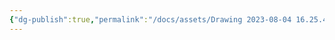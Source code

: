 ```yaml
---
{"dg-publish":true,"permalink":"/docs/assets/Drawing 2023-08-04 16.25.47.excalidraw/","tags":["excalidraw"]}
---
```

<style> .container {font-family: sans-serif; text-align: center;} .button-wrapper button {z-index: 1;height: 40px; width: 100px; margin: 10px;padding: 5px;} .excalidraw .App-menu_top .buttonList { display: flex;} .excalidraw-wrapper { height: 800px; margin: 50px; position: relative;} :root[dir="ltr"] .excalidraw .layer-ui__wrapper .zen-mode-transition.App-menu_bottom--transition-left {transform: none;} </style><script src="https://cdn.jsdelivr.net/npm/react@17/umd/react.production.min.js"></script><script src="https://cdn.jsdelivr.net/npm/react-dom@17/umd/react-dom.production.min.js"></script><script type="text/javascript" src="https://cdn.jsdelivr.net/npm/@excalidraw/excalidraw@0/dist/excalidraw.production.min.js"></script><div id="Drawing_2023-08-04_1625.47.excalidraw.md"></div><script>(function(){const InitialData={"type":"excalidraw","version":2,"source":"https://github.com/zsviczian/obsidian-excalidraw-plugin/releases/tag/2.7.4","elements":[{"type":"ellipse","version":157,"versionNonce":263597812,"isDeleted":false,"id":"hChCVOLFBDnbJv4ibj91h","fillStyle":"solid","strokeWidth":1,"strokeStyle":"solid","roughness":1,"opacity":100,"angle":0,"x":-365.26072572356736,"y":-269.40724488324946,"strokeColor":"#000000","backgroundColor":"transparent","width":41.170267525500506,"height":31.927175346527154,"seed":2086037320,"groupIds":["gFlrZnV8Ytipc7nAZGoE7","q_x3YFzkRT7Kgz7DXedhv"],"frameId":null,"roundness":{"type":2},"boundElements":[],"updated":1736753017508,"link":null,"locked":false,"index":"a0"},{"type":"line","version":205,"versionNonce":289368652,"isDeleted":false,"id":"11DaQOMtBpSqhhF_piWsA","fillStyle":"solid","strokeWidth":1,"strokeStyle":"solid","roughness":1,"opacity":100,"angle":0,"x":-344.48676606212746,"y":-236.1627322538659,"strokeColor":"#000000","backgroundColor":"transparent","width":2.5320186339156714,"height":94.94889187428521,"seed":580533832,"groupIds":["gFlrZnV8Ytipc7nAZGoE7","q_x3YFzkRT7Kgz7DXedhv"],"frameId":null,"roundness":{"type":2},"boundElements":[],"updated":1736753017508,"link":null,"locked":false,"startBinding":null,"endBinding":null,"lastCommittedPoint":null,"startArrowhead":null,"endArrowhead":null,"points":[[0,0],[2.5320186339156714,94.94889187428521]],"index":"a1"},{"type":"line","version":236,"versionNonce":880554100,"isDeleted":false,"id":"zlRjHRMrvYIygqAuAbD-R","fillStyle":"solid","strokeWidth":1,"strokeStyle":"solid","roughness":1,"opacity":100,"angle":0,"x":-388.76410419406454,"y":-217.2812200104529,"strokeColor":"#000000","backgroundColor":"transparent","width":92.26085313688681,"height":1.4382018963731524,"seed":541799752,"groupIds":["gFlrZnV8Ytipc7nAZGoE7","q_x3YFzkRT7Kgz7DXedhv"],"frameId":null,"roundness":{"type":2},"boundElements":[],"updated":1736753017508,"link":null,"locked":false,"startBinding":null,"endBinding":null,"lastCommittedPoint":null,"startArrowhead":null,"endArrowhead":null,"points":[[0,0],[92.26085313688681,-1.4382018963731524]],"index":"a2"},{"type":"line","version":217,"versionNonce":83116236,"isDeleted":false,"id":"AEUvMguedpIJpH7E7uVCW","fillStyle":"solid","strokeWidth":1,"strokeStyle":"solid","roughness":1,"opacity":100,"angle":0,"x":-380.4963969699572,"y":-106.6017836363508,"strokeColor":"#000000","backgroundColor":"transparent","width":37.22404496607681,"height":34.629650182953654,"seed":1254444104,"groupIds":["gFlrZnV8Ytipc7nAZGoE7","q_x3YFzkRT7Kgz7DXedhv"],"frameId":null,"roundness":{"type":2},"boundElements":[],"updated":1736753017508,"link":null,"locked":false,"startBinding":null,"endBinding":null,"lastCommittedPoint":null,"startArrowhead":null,"endArrowhead":null,"points":[[0,0],[37.22404496607681,-34.629650182953654]],"index":"a3"},{"type":"line","version":241,"versionNonce":604373492,"isDeleted":false,"id":"CmzTHBValqhBImj0PdncR","fillStyle":"solid","strokeWidth":1,"strokeStyle":"solid","roughness":1,"opacity":100,"angle":0,"x":-341.02177304710483,"y":-141.69912121817708,"strokeColor":"#000000","backgroundColor":"transparent","width":34.016925654830644,"height":31.951528510208473,"seed":1810137928,"groupIds":["gFlrZnV8Ytipc7nAZGoE7","q_x3YFzkRT7Kgz7DXedhv"],"frameId":null,"roundness":{"type":2},"boundElements":[],"updated":1736753017508,"link":null,"locked":false,"startBinding":null,"endBinding":null,"lastCommittedPoint":null,"startArrowhead":null,"endArrowhead":null,"points":[[0,0],[34.016925654830644,31.951528510208473]],"index":"a4"},{"type":"text","version":57,"versionNonce":147474252,"isDeleted":false,"id":"iemNk7el","fillStyle":"hachure","strokeWidth":1,"strokeStyle":"solid","roughness":1,"opacity":100,"angle":0,"x":-359.17174635168976,"y":-91.58704080466757,"strokeColor":"#1e1e1e","backgroundColor":"transparent","width":33.662687599658966,"height":18.202656649394125,"seed":1601683512,"groupIds":["q_x3YFzkRT7Kgz7DXedhv"],"frameId":null,"roundness":null,"boundElements":[],"updated":1736753017508,"link":null,"locked":false,"fontSize":14.5621253195153,"fontFamily":1,"text":"User","rawText":"User","textAlign":"left","verticalAlign":"top","containerId":null,"originalText":"User","lineHeight":1.25,"baseline":12,"autoResize":true,"index":"a5"},{"type":"ellipse","version":72,"versionNonce":1968808820,"isDeleted":false,"id":"iX8bsyFas_1cJLaSjohmY","fillStyle":"hachure","strokeWidth":1,"strokeStyle":"solid","roughness":1,"opacity":100,"angle":0,"x":70.40004879236221,"y":-225.38438415527344,"strokeColor":"#1e1e1e","backgroundColor":"transparent","width":196,"height":107,"seed":721955896,"groupIds":[],"frameId":null,"roundness":{"type":2},"boundElements":[{"type":"text","id":"jpiBFNxT"}],"updated":1736753017508,"link":null,"locked":false,"index":"a6"},{"type":"text","version":98,"versionNonce":1629191628,"isDeleted":false,"id":"jpiBFNxT","fillStyle":"hachure","strokeWidth":1,"strokeStyle":"solid","roughness":1,"opacity":100,"angle":0,"x":134.00360865014306,"y":-184.21459694875372,"strokeColor":"#1e1e1e","backgroundColor":"transparent","width":69.199951171875,"height":25,"seed":275713096,"groupIds":[],"frameId":null,"roundness":null,"boundElements":[],"updated":1736753017508,"link":null,"locked":false,"fontSize":20,"fontFamily":1,"text":"회원가입","rawText":"회원가입","textAlign":"center","verticalAlign":"middle","containerId":"iX8bsyFas_1cJLaSjohmY","originalText":"회원가입","lineHeight":1.25,"baseline":17,"autoResize":true,"index":"a7"},{"type":"line","version":36,"versionNonce":1857885428,"isDeleted":false,"id":"mXUjurxX6oQqdwkqUomtp","fillStyle":"hachure","strokeWidth":1,"strokeStyle":"solid","roughness":1,"opacity":100,"angle":0,"x":-291.5999817252159,"y":-173.7843780517578,"strokeColor":"#1e1e1e","backgroundColor":"transparent","width":354.0000305175781,"height":0,"seed":1248348488,"groupIds":[],"frameId":null,"roundness":{"type":2},"boundElements":[],"updated":1736753017508,"link":null,"locked":false,"startBinding":null,"endBinding":null,"lastCommittedPoint":null,"startArrowhead":null,"endArrowhead":null,"points":[[0,0],[354.0000305175781,0]],"index":"a8"}],"appState":{"theme":"light","viewBackgroundColor":"#ffffff","currentItemStrokeColor":"#1e1e1e","currentItemBackgroundColor":"transparent","currentItemFillStyle":"hachure","currentItemStrokeWidth":1,"currentItemStrokeStyle":"solid","currentItemRoughness":1,"currentItemOpacity":100,"currentItemFontFamily":1,"currentItemFontSize":20,"currentItemTextAlign":"left","currentItemStartArrowhead":null,"currentItemEndArrowhead":"arrow","currentItemArrowType":"round","scrollX":507.654885907779,"scrollY":459.6458145192614,"zoom":{"value":2},"currentItemRoundness":"round","gridSize":null,"gridStep":5,"gridModeEnabled":false,"gridColor":{"Bold":"rgba(217, 217, 217, 0.5)","Regular":"rgba(230, 230, 230, 0.5)"},"currentStrokeOptions":null,"frameRendering":{"enabled":true,"clip":true,"name":true,"outline":true},"objectsSnapModeEnabled":false,"activeTool":{"type":"selection","customType":null,"locked":false,"lastActiveTool":null}},"files":{}};InitialData.scrollToContent=true;App=()=>{const e=React.useRef(null),t=React.useRef(null),[n,i]=React.useState({width:void 0,height:void 0});return React.useEffect(()=>{i({width:t.current.getBoundingClientRect().width,height:t.current.getBoundingClientRect().height});const e=()=>{i({width:t.current.getBoundingClientRect().width,height:t.current.getBoundingClientRect().height})};return window.addEventListener("resize",e),()=>window.removeEventListener("resize",e)},[t]),React.createElement(React.Fragment,null,React.createElement("div",{className:"excalidraw-wrapper",ref:t},React.createElement(ExcalidrawLib.Excalidraw,{ref:e,width:n.width,height:n.height,initialData:InitialData,viewModeEnabled:!0,zenModeEnabled:!0,gridModeEnabled:!1})))},excalidrawWrapper=document.getElementById("Drawing_2023-08-04_1625.47.excalidraw.md");ReactDOM.render(React.createElement(App),excalidrawWrapper);})();</script>
